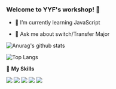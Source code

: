 ### Welcome to YYF's workshop! 👋

<!--
**YifeiYang210/YifeiYang210** is a ✨ _special_ ✨ repository because its `README.md` (this file) appears on your GitHub profile.

Here are some ideas to get you started:

- 🔭 I’m currently working on ...
- 🌱 I’m currently learning ...
- 👯 I’m looking to collaborate on ...
- 🤔 I’m looking for help with ...
- 💬 Ask me about ...
- 📫 How to reach me: ...
- 😄 Pronouns: ...
- ⚡ Fun fact: ...
-->

- 🌱 I’m currently learning JavaScript

- 💬 Ask me about switch/Transfer Major

![Anurag's github stats](https://github-readme-stats.vercel.app/api?username=YifeiYang210&theme=maroongold)

![Top Langs](https://github-readme-stats.vercel.app/api/top-langs/?username=YifeiYang210&hide=roff,c)

🌟 **My Skills**
<!-- [![](https://img.shields.io/badge/{徽标标题}-{徽标内容}-{徽标颜色}.svg)]({linkUrl}) -->

![](https://img.shields.io/badge/-Python-3f7fbd?logo=Python&logoColor=fff)
![](https://img.shields.io/badge/-AI-3f7fbd?style=flat-square&logo=AI&logoColor=fff)
![](https://img.shields.io/badge/-Wechat-3f7fbd?style=flat-square&logo=Wechat&logoColor=fff)
![](https://img.shields.io/badge/-C%2B%2B-3f7fbd?style=flat-square&logo=C%2B%2B&logoColor=fff)
![](https://img.shields.io/badge/-JavaScript-3f7fbd?style=flat-square&logo=JavaScript&logoColor=fff)
